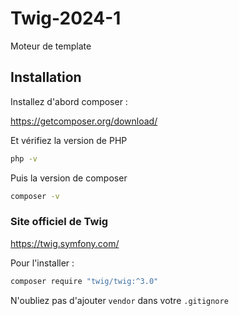 # Twig-2024-1
Moteur de template

## Installation

Installez d'abord composer :

https://getcomposer.org/download/

Et vérifiez la version de PHP

```bash
php -v
```

Puis la version de composer

```bash
composer -v
```

### Site officiel de Twig

https://twig.symfony.com/

Pour l'installer :

```bash
composer require "twig/twig:^3.0"
```

N'oubliez pas d'ajouter `vendor` dans votre `.gitignore`
